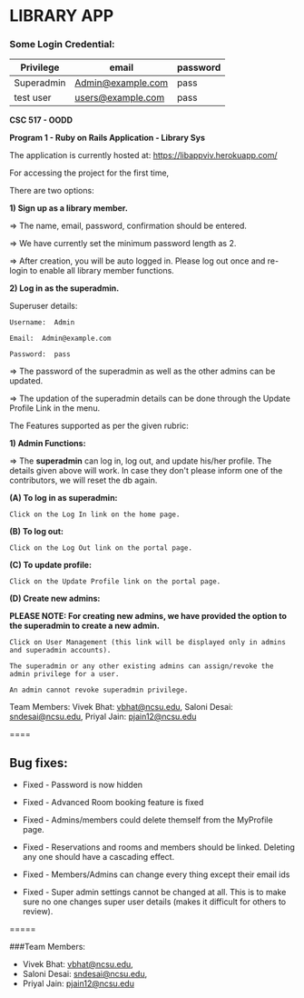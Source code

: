 # LIBRARY APP

### Some Login Credential:

Privilege|email|password
-------|-------|----------
Superadmin|Admin@example.com|pass
test user|users@example.com|pass

**CSC 517 - OODD**

**Program 1 - Ruby on Rails Application - Library Sys**

The application is currently hosted at: https://libappviv.herokuapp.com/

For accessing the project for the first time, 

There are two options:


**1) Sign up as a library member.**

=> The name, email, password, confirmation should be entered. 

=> We have currently set the minimum password length as 2. 

=> After creation, you will be auto logged in. Please log out once and re-login to enable all library member functions. 


**2) Log in as the superadmin.**

Superuser details:

	Username:  Admin

	Email:  Admin@example.com

	Password:  pass
	
=> The password of the superadmin as well as the other admins can be updated. 

=> The updation of the superadmin details can be done through the Update Profile Link in the menu.  

The Features supported as per the given rubric:

**1) Admin Functions:**

=> The **superadmin** can log in, log out, and update his/her profile. The details given above will work. In case they don't please inform one of the contributors, we will reset the db again.

**(A) To log in as superadmin:**

	Click on the Log In link on the home page.
	
**(B) To log out:**
	
	Click on the Log Out link on the portal page.
	
**(C) To update profile:**
	
	Click on the Update Profile link on the portal page.

**(D) Create new admins:**

**PLEASE NOTE: For creating new admins, we have provided the option to the superadmin to create a new admin.**

	Click on User Management (this link will be displayed only in admins and superadmin accounts).
	
	The superadmin or any other existing admins can assign/revoke the admin privilege for a user. 
	
	An admin cannot revoke superadmin privilege. 
	

Team Members: 
Vivek Bhat: vbhat@ncsu.edu,
Saloni Desai: sndesai@ncsu.edu,
Priyal Jain: pjain12@ncsu.edu

====

## Bug fixes:

* Fixed - Password is now hidden

* Fixed - Advanced Room booking feature is fixed 

* Fixed - Admins/members could delete themself from the MyProfile page.

* Fixed - Reservations and rooms and members should be linked. Deleting any one should have a cascading effect.

* Fixed - Members/Admins can change every thing except their email ids

*  Fixed - Super admin settings cannot be changed at all. This is to make sure no one changes super user details (makes it difficult for others to review).

=====



###Team Members: 

* Vivek Bhat: vbhat@ncsu.edu,
* Saloni Desai: sndesai@ncsu.edu,
* Priyal Jain: pjain12@ncsu.edu


